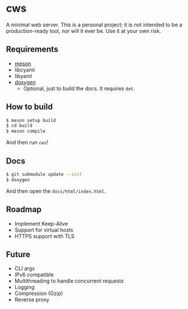 # cws

A minimal web server. This is a personal project; it is not intended to be a production-ready tool, nor will it ever be. Use it at your own risk.

## Requirements

- [meson](https://mesonbuild.com/index.html)
- libcyaml
- libyaml
- [doxygen](https://www.doxygen.nl/)
    - Optional, just to build the docs. It requires `dot`.

## How to build

```bash
$ meson setup build
$ cd build
$ meson compile
```

And then run `cws`!

## Docs

```bash
$ git submodule update --init
$ doxygen
```

And then open the `docs/html/index.html`.

## Roadmap

- Implement Keep-Alive
- Support for virtual hosts
- HTTPS support with TLS

## Future
- CLI args
- IPv6 compatible
- Multithreading to handle concurrent requests
- Logging
- Compression (Gzip)
- Reverse proxy
